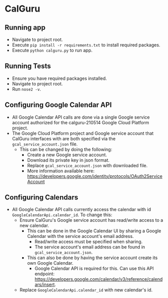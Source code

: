 # CalGuru

## Running app
* Navigate to project root.
* Execute `pip install -r requirements.txt` to install required packages.
* Execute `python calguru.py` to run app.

## Running Tests
* Ensure you have required packages installed.
* Navigate to project root.
* Run `nose2 -v`.

## Configuring Google Calendar API
* All Google Calendar API calls are done via a single Google service account 
authorized for the calguru-210514 Google Cloud Platform project.
* The Google Cloud Platform project and Google service account that CalGuru 
interfaces with are both specified via the `gcal_service_account.json` file.
    * This can be changed by doing the following:
        * Create a new Google service account.
        * Download its private key in json format.
        * Replace `gcal_service_account.json` with downloaded file.
        * More information available here: https://developers.google.com/identity/protocols/OAuth2ServiceAccount

## Configuring Calendars
* All Google Calendar API calls currently access the calendar with id
`GoogleCalendarApi.calendar_id`. To change this:
    * Ensure CalGuru's Google service account has read/write access to a new
    calendar.
        * This can be done in the Google Calendar UI by sharing a Google
        Calendar with the service account's email address.
            * Read/write access must be specified when sharing.
            * The service account's email address can be found in
            `gcal_service_account.json`.
        * This can also be done by having the service account create its own
        Google Calendar.
            * Google Calendar API is required for this. Can use this API endpoint:
            https://developers.google.com/calendar/v3/reference/calendars/insert.
    * Replace `GoogleCalendarApi.calendar_id` with new calendar's id.
